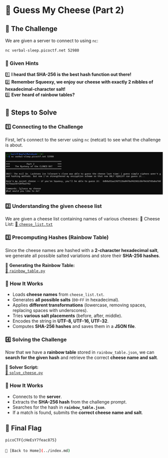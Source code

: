 # 🧀 Guess My Cheese (Part 2)

## 🧐 The Challenge  
We are given a server to connect to using `nc`:  
```bash
nc verbal-sleep.picoctf.net 52980
```

### 📝 Given Hints  
1️⃣ **I heard that SHA-256 is the best hash function out there!**  
2️⃣ **Remember Squeexy, we enjoy our cheese with exactly 2 nibbles of hexadecimal-character salt!**  
3️⃣ **Ever heard of rainbow tables?**  


## 🚀 Steps to Solve  

### 1️⃣ Connecting to the Challenge  
First, let's connect to the server using `nc` (netcat) to see what the challenge is about.  

<img src="../../assets/images/picoCTF/Crypto/GMC2/GMC2(question).png" alt="Guess My Cheese Question" width="1000" />

### 2️⃣ Understanding the given cheese list 
We are given a cheese list containing names of various cheeses:
📜 Cheese List:
[🔗 `cheese_list.txt`](../../assets/scripts/picoCTF/Crypto/GMC2/cheese_list.txt)  

### 3️⃣ Precomputing Hashes (Rainbow Table)  
Since the cheese names are hashed with a **2-character hexadecimal salt**, we generate all possible salted variations and store their **SHA-256 hashes**.  

📜 **Generating the Rainbow Table:**  
[🔗 `rainbow_table.py`](../../assets/scripts/picoCTF/Crypto/GMC2/rainbow_table.py)  

### 🔧 How It Works  
- Loads **cheese names** from `cheese_list.txt`.  
- Generates **all possible salts** (`00`-`FF` in hexadecimal).  
- Applies **different transformations** (lowercase, removing spaces, replacing spaces with underscores).  
- Tries **various salt placements** (before, after, middle).  
- Encodes the string in **UTF-8, UTF-16, UTF-32**.  
- Computes **SHA-256 hashes** and saves them in a **JSON file**.  

### 4️⃣ Solving the Challenge  
Now that we have a **rainbow table** stored in `rainbow_table.json`, we can **search for the given hash** and retrieve the correct **cheese name and salt**.  

📜 **Solver Script:**  
[🔗 `solve_cheese.py`](../../assets/scripts/picoCTF/Crypto/GMC2/solve_cheese.py)  

### 🔧 How It Works  
- Connects to the **server**.  
- Extracts the **SHA-256 hash** from the challenge prompt.  
- Searches for the hash in **`rainbow_table.json`**.  
- If a match is found, submits the **correct cheese name and salt**.

## 📜 Final Flag  

```bash
picoCTF{cHeEsY7feac875}

🔗 [Back to Home](../index.md)
